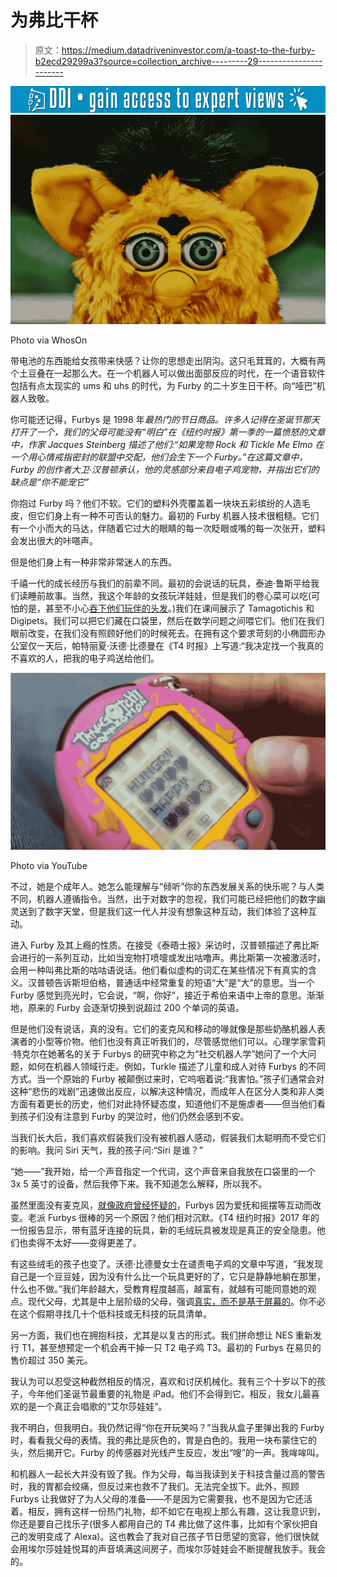 # 为弗比干杯

> 原文：<https://medium.datadriveninvestor.com/a-toast-to-the-furby-b2ecd29299a3?source=collection_archive---------29----------------------->

[![](img/4e696b3647f3596c00e6851c5ff0aea5.png)](http://www.track.datadriveninvestor.com/1B9E)![](img/df3c62fc9c5abefe83971a8616f90145.png)

Photo via WhosOn

带电池的东西能给女孩带来快感？让你的思想走出阴沟。这只毛茸茸的，大概有两个土豆叠在一起那么大。在一个机器人可以做出面部反应的时代，在一个语音软件包括有点太现实的 ums 和 uhs 的时代，为 Furby 的二十岁生日干杯。向“哑巴”机器人致敬。

你可能还记得，Furbys 是 1998 年*最热门的节日商品。许多人记得在圣诞节那天打开了一个，我们的父母可能没有“明白”在《纽约时报》第一季的一篇愤怒的文章中，作家 Jacques Steinberg 描述了他们:“如果宠物 Rock 和 Tickle Me Elmo 在一个用心情戒指密封的联盟中交配，他们会生下一个 Furby。”在这篇文章中，Furby 的创作者大卫·汉普顿承认，他的灵感部分来自电子鸡宠物，并指出它们的缺点是“你不能宠它”*

你抱过 Furby 吗？他们不软。它们的塑料外壳覆盖着一块块五彩缤纷的人造毛皮，但它们身上有一种不可否认的魅力。最初的 Furby 机器人技术很粗糙。它们有一个小而大的马达，伴随着它过大的眼睛的每一次眨眼或嘴的每一次张开，塑料会发出很大的咔嗒声。

但是他们身上有一种非常非常迷人的东西。

千禧一代的成长经历与我们的前辈不同。最初的会说话的玩具，泰迪·鲁斯平给我们读睡前故事。当然，我这个年龄的女孩玩洋娃娃，但是我们的卷心菜可以吃(可怕的是，甚至不小心[吞下他们玩伴的头发](https://www.independent.co.uk/news/world/cabbage-patch-doll-eats-girls-hair-1316481.html)。)我们在课间展示了 Tamagotichis 和 Digipets。我们可以把它们藏在口袋里，然后在数学问题之间喂它们。他们在我们眼前改变，在我们没有照顾好他们的时候死去。在拥有这个要求苛刻的小椭圆形办公室仅一天后，帕特丽夏·沃德·比德曼在《T4 时报》上写道:“我决定找一个我真的不喜欢的人，把我的电子鸡送给他们。

![](img/be9ea5e146ef0b67fbebcfc09eaf07da.png)

Photo via YouTube

不过，她是个成年人。她怎么能理解与“倾听”你的东西发展关系的快乐呢？与人类不同，机器人遵循指令。当然，出于对数字的忽视，我们可能已经把他们的数字幽灵送到了数字天堂，但是我们这一代人并没有想象这种互动，我们体验了这种互动。

进入 Furby 及其上瘾的性质。在接受《泰晤士报》采访时，汉普顿描述了弗比斯会进行的一系列互动，比如当宠物打喷嚏或发出咕噜声。弗比斯第一次被激活时，会用一种叫弗比斯的咕咕语说话。他们看似虚构的词汇在某些情况下有真实的含义。汉普顿告诉斯坦伯格，普通话中经常重复的短语“大”是“大”的意思。当一个 Furby 感觉到亮光时，它会说，“啊，你好”，接近于希伯来语中上帝的意思。渐渐地，原来的 Furby 会逐渐切换到说超过 200 个单词的英语。

但是他们没有说话，真的没有。它们的麦克风和移动的喙就像是那些奶酪机器人表演者的小型等价物。他们也没有真正听我们的，尽管感觉他们可以。心理学家雪莉·特克尔在她著名的关于 Furbys 的研究中称之为“社交机器人学”她问了一个大问题，如何在机器人领域行走。例如，Turkle 描述了儿童和成人对待 Furbys 的不同方式。当一个原始的 Furby 被颠倒过来时，它呜咽着说:“我害怕。”孩子们通常会对这种“悲伤的戏剧”迅速做出反应，以解决这种情况，而成年人在区分人类和非人类方面有着更长的历史，他们对此持怀疑态度，知道他们不是施虐者——但当他们看到孩子们没有注意到 Furby 的哭泣时，他们仍然会感到不安。

当我们长大后，我们喜欢假装我们没有被机器人感动，假装我们太聪明而不受它们的影响。我问 Siri 天气，我的孩子问:“Siri 是谁？”

“她——”我开始，给一个声音指定一个代词，这个声音来自我放在口袋里的一个 3x 5 英寸的设备，然后我停下来。我不知道怎么解释，所以我不。

虽然里面没有麦克风，[就像政府曾经怀疑的](https://www.cbsnews.com/news/talking-toy-or-spy/)，Furbys 因为爱抚和摇摆等互动而改变。老派 Furbys 很棒的另一个原因？他们相对沉默。《T4 纽约时报》2017 年的一份报告显示，带有蓝牙连接的玩具，新的毛绒玩具被发现是真正的安全隐患。他们也卖得不太好——变得更差了。

有这些绒毛的孩子也变了。沃德·比德曼女士在谴责电子鸡的文章中写道，“我发现自己是一个豆豆娃，因为没有什么比一个玩具更好的了，它只是静静地躺在那里，什么也不做。”我们年龄越大，受教育程度越高，越富有，就越有可能同意她的观点。现代父母，尤其是中上层阶级的父母，强调[真实，而不是基于屏幕的](https://nypost.com/2014/12/07/the-real-digital-divide-why-rich-parents-are-shielding-their-kids-from-smart-devices/)。你不必在这个假期寻找几十个低科技或无科技的玩具清单。

另一方面，我们也在拥抱科技，尤其是以复古的形式。我们拼命想让 NES 重新发行 T1，甚至想预定一个机会再干掉一只 T2 电子鸡 T3。最初的 Furbys 在易贝的售价超过 350 美元。

我认为可以忍受这种截然相反的情况，喜欢和讨厌机械化。我有三个十岁以下的孩子，今年他们圣诞节最重要的礼物是 iPad。他们不会得到它。相反，我女儿最喜欢的是一个真正会唱歌的“艾尔莎娃娃”。

我不明白，但我明白。我仍然记得“你在开玩笑吗？”当我从盒子里弹出我的 Furby 时，看看我父母的表情。我的弗比是灰色的，胃是白色的。我用一块布蒙住它的头，然后揭开它。Furby 的传感器对光线产生反应，发出“嗖”的一声。我哞哞叫。

和机器人一起长大并没有毁了我。作为父母，每当我读到关于科技含量过高的警告时，我的胃都会绞痛，但反过来也救不了我们。无法完全拔下。此外，照顾 Furbys 让我做好了为人父母的准备——不是因为它需要我，也不是因为它还活着。相反，拥有这样一份热门礼物，却不如它在电视上那么有趣，这让我意识到，你还是要自己找乐子(很多人都用自己的 T4 弗比做了这件事，比如有个家伙把自己的发明变成了 Alexa)。这也教会了我对自己孩子节日愿望的宽容，他们很快就会用埃尔莎娃娃悦耳的声音填满这间房子，而埃尔莎娃娃会不断提醒我放手。我会的。
